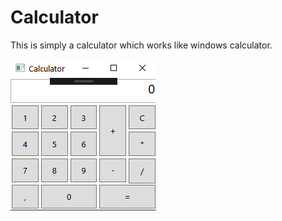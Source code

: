 # Calculator

This is simply a calculator which works like windows calculator.

![calculator](https://github.com/Lukasz-Kowalik/Calculator/blob/master/calculator.png)
